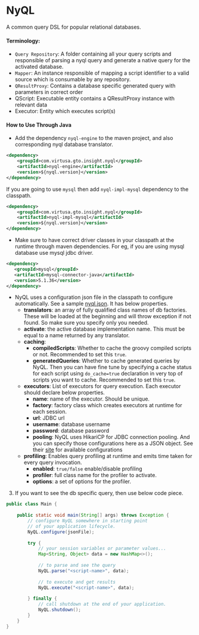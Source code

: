# NyQL

A common query DSL for popular relational databases.

#### Terminology:
* `Query Repository`: A folder containing all your query scripts and responsible of parsing a nyql query and generate a native query for the activated database.
* `Mapper`: An instance responsible of mapping a script identifier to a valid source which is consumable by any repository.
* `QResultProxy`: Contains a database specific generated query with parameters in correct order
* QScript: Executable entity contains a QResultProxy instance with relevant data
* Executor: Entity which executes script(s)

#### How to Use Through Java
* Add the dependency `nyql-engine` to the maven project, and also corresponding nyql database translator.

```xml
<dependency>
    <groupId>com.virtusa.gto.insight.nyql</groupId>
    <artifactId>nyql-engine</artifactId>
    <version>${nyql.version}</version>
</dependency>
```

If you are going to use `mysql` then add `nyql-impl-mysql` dependency to the classpath.

```xml
<dependency>
    <groupId>com.virtusa.gto.insight.nyql</groupId>
    <artifactId>nyql-impl-mysql</artifactId>
    <version>${nyql.version}</version>
</dependency>
```

* Make sure to have correct driver classes in your classpath at the runtime through maven dependencies. For eg, if you are using mysql database use mysql jdbc driver.
 ```xml
<dependency>
    <groupId>mysql</groupId>
    <artifactId>mysql-connector-java</artifactId>
    <version>5.1.36</version>
</dependency>
```

* NyQL uses a configuration json file in the classpath to configure automatically. See a sample [nyql.json](nyql.json). It has below properties.
    * **translators**: an array of fully qualified class names of db factories. These will be loaded at the beginning and will throw exception if not found. So make sure you specify only you needed.
    * **activate**: the active database implementation name. This must be equal to a name returned by any translator.
    * **caching**: 
      * **compiledScripts**: Whether to cache the groovy compiled scripts or not. Recommended to set this `true`.
      * **generatedQueries**: Whether to cache generated queries by NyQL. Then you can have fine tune by specifying a cache status for each script using `do_cache=true` declaration in very top of scripts you want to cache. Recommended to set this `true`.
    * **executors**: List of executors for query execution. Each executor should declare below properties.
      * **name**: name of the executor. Should be unique.
      * **factory**: factory class which creates executors at runtime for each session.
      * **url**: JDBC url
      * **username**: database username
      * **password**: database password
      * **pooling**: NyQL uses HikariCP for JDBC connection pooling. And you can specify those configurations here as a JSON object. See their [site](https://github.com/brettwooldridge/HikariCP#configuration-knobs-baby) for available configurations
    * **profiling**: Enables query profiling at runtime and emits time taken for every query invocation.
      * **enabled**: `true/false` enable/disable profiling
      * **profiler**: full class name for the profiler to activate.
      * **options**: a set of options for the profiler.

3. If you want to see the db specific query, then use below code piece.

```java 
public class Main {
    
    public static void main(String[] args) throws Exception {
        // configure NyQL somewhere in starting point
        // of your application lifecycle.
        NyQL.configure(jsonFile);
        
        try {
            // your session variables or parameter values...
            Map<String, Object> data = new HashMap<>();
            
            // to parse and see the query
            NyQL.parse("<script-name>", data);
            
            // to execute and get results
            NyQL.execute("<script-name>", data);
            
        } finally {
            // call shutdown at the end of your application.
            NyQL.shutdown();
        }
    }
}
```
